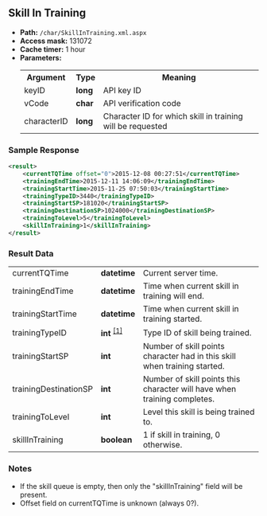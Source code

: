 ## Skill In Training

* __Path:__ ``/char/SkillInTraining.xml.aspx``
* __Access mask:__ 131072
* __Cache timer:__ 1 hour
* __Parameters:__
    <table>
        <tbody>
            <tr>
                <th>Argument</th>
                <th>Type</th>
                <th>Meaning</th>
            </tr>
            <tr>
                <td>keyID</td>
                <td><strong>long</strong></td>
                <td>API key ID</td>
            </tr>
            <tr>
                <td>vCode</td>
                <td><strong>char</strong></td>
                <td>API verification code</td>
            </tr>
            <tr>
                <td>characterID</td>
                <td><strong>long</strong></td>
                <td>Character ID for which skill in training will be requested</td>
            </tr>
        </tbody>
    </table>

### Sample Response

```xml
<result>
    <currentTQTime offset="0">2015-12-08 00:27:51</currentTQTime>
    <trainingEndTime>2015-12-11 14:06:09</trainingEndTime>
    <trainingStartTime>2015-11-25 07:50:03</trainingStartTime>
    <trainingTypeID>3440</trainingTypeID>
    <trainingStartSP>181020</trainingStartSP>
    <trainingDestinationSP>1024000</trainingDestinationSP>
    <trainingToLevel>5</trainingToLevel>
    <skillInTraining>1</skillInTraining>
</result>
```

### Result Data

<table>
    <tbody>
        <tr>
            <td>currentTQTime</td>
            <td><strong>datetime</strong></td>
            <td>Current server time.</td>
        </tr>
        <tr>
            <td>trainingEndTime</td>
            <td><strong>datetime</strong></td>
            <td>Time when current skill in training will end.</td>
        </tr>
        <tr>
            <td>trainingStartTime</td>
            <td><strong>datetime</strong></td>
            <td>Time when current skill in training started.</td>
        </tr>
        <tr>
            <td>trainingTypeID</td>
            <td>
	        <strong>int</strong>
                <sup>
                <a href="../../sde/yaml_typeIDs/" title="Inventory Types file">[1]</a>
                </sup>
	    </td>
            <td>Type ID of skill being trained.</td>
        </tr>
        <tr>
            <td>trainingStartSP</td>
            <td><strong>int</strong></td>
            <td>Number of skill points character had in this skill when training started.</td>
        </tr>
        <tr>
            <td>trainingDestinationSP</td>
            <td><strong>int</strong></td>
            <td>Number of skill points this character will have when training completes.</td>
        </tr>
        <tr>
            <td>trainingToLevel</td>
            <td><strong>int</strong></td>
            <td>Level this skill is being trained to.</td>
        </tr>
        <tr>
            <td>skillInTraining</td>
            <td><strong>boolean</strong></td>
            <td>1 if skill in training, 0 otherwise.</td>
        </tr>
    </tbody>
</table>

### Notes

* If the skill queue is empty, then only the "skillInTraining" field will be present.
* Offset field on currentTQTime is unknown (always 0?).